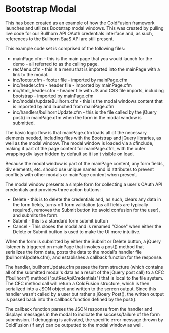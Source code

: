 # Bootstrap Modal
This has been created as an example of how the ColdFusion framework launches and utilizes Bootstrap modal windows. This was created by pulling live code for our Bullhorn API OAuth credentials interface and, as such, references to the Bullhorn SaaS API are still present.

This example code set is comprised of the following files:
* mainPage.cfm - this is the main page that you would launch for the demo - all referred to as the calling page.
* recMenu.cfm - this is a menu that is imported into the mainPage with a link to the modal.
* inc/footer.cfm - footer file - imported by mainPage.cfm
* inc/header.cfm - header file - imported by mainPage.cfm
* inc/html_header.cfm - header file with JS and CSS file imports, including bootstrap - imported by mainPage.cfm
* inc/modals/updateBullhorn.cfm - this is the modal windows content that is imported by and launched from mainPage.cfm
* inc/handlers/bullhornUpdate.cfm - this is the file called by the jQuery post() in mainPage.cfm when the form in the modal window is submitted.

The basic logic flow is that mainPage.cfm loads all of the necessary elements needed, including files with the Bootstrap and jQuery libraries, as well as the modal window. The modal window is loaded via a cfinclude, making it part of the page content for mainPage.cfm, with the outer wrapping div layer hidden by default so it isn't visible on load.

Because the modal window is part of the mainPage content, any form fields, div elements, etc. should use unique names and id attributes to prevent conflicts with other modals or mainPage content when present.

The modal window presents a simple form for collecting a user's OAuth API credentials and provides three action buttons:
* Delete - this is to delete the credentials and, as such, clears any data in the form fields, turns off form validation (as all fields are typically required), removes the Submit button (to avoid confusion for the user), and submits the form.
* Submit - this is a standard form submit button
* Cancel - This closes the modal and is renamed "Close" when either the Delete or Submit button is used to make the UI more intuitive.

When the form is submitted by either the Submit or Delete button, a jQuery listener is triggered on mainPage that invokes a post() method that serializes the form data, posts the data to the modal's handler file (bullhornUpdate.cfm), and establishes a callback function for the response.

The handler, bullhornUpdate.cfm passes the form structure (which contains all of the submitted modal's data as a result of the jQuery post call) to a CFC ("bullhorn") method ("putRecApiCredentials") that is local to the file system. The CFC method call will return a ColdFusion structure, which is then serialized into a JSON object and written to the screen output. Since this handler wasn't called by a user but rather a jQoery Post(), the written output is passed back into the callback function defined by the post().

The callback function parses the JSON response from the handler and displays messages in the modal to indicate the success/failure of the form submission. If debugging is activated, the specific error message thrown by ColdFusion (if any) can be outputted to the modal window as well.
